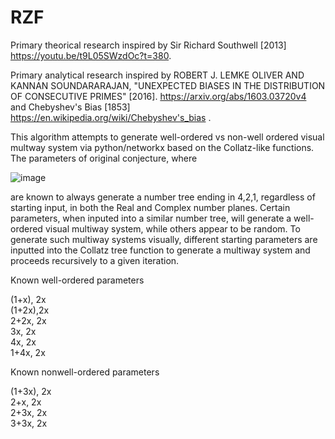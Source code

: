 # RZF

Primary theorical research inspired by Sir Richard Southwell [2013] https://youtu.be/t9L05SWzdOc?t=380.      

Primary analytical research inspired by ROBERT J. LEMKE OLIVER AND KANNAN SOUNDARARAJAN, "UNEXPECTED BIASES IN THE DISTRIBUTION OF CONSECUTIVE
PRIMES" [2016]. https://arxiv.org/abs/1603.03720v4   
and Chebyshev's Bias [1853] https://en.wikipedia.org/wiki/Chebyshev's_bias .  

This algorithm attempts to generate well-ordered vs non-well ordered visual multway system via python/networkx based on the Collatz-like functions.   
The parameters of original conjecture, where   

![image](https://user-images.githubusercontent.com/54874866/226145664-ed964e8c-9a24-4b04-b241-1c328261a939.png)


are known to always generate a number tree ending in 4,2,1, regardless of starting input, in both the Real and Complex number planes. Certain parameters, when inputed into a similar number tree, will generate a well-ordered visual multiway system, while others appear to be random. To generate such multiway systems visually, different starting parameters are inputted into the Collatz tree function to generate a multiway system and proceeds recursively to a given iteration.

Known well-ordered parameters

(1+x), 2x  
(1+2x),2x  
2+2x, 2x  
3x, 2x  
4x, 2x  
1+4x, 2x

Known nonwell-ordered parameters

(1+3x), 2x  
2+x, 2x  
2+3x, 2x  
3+3x, 2x  

